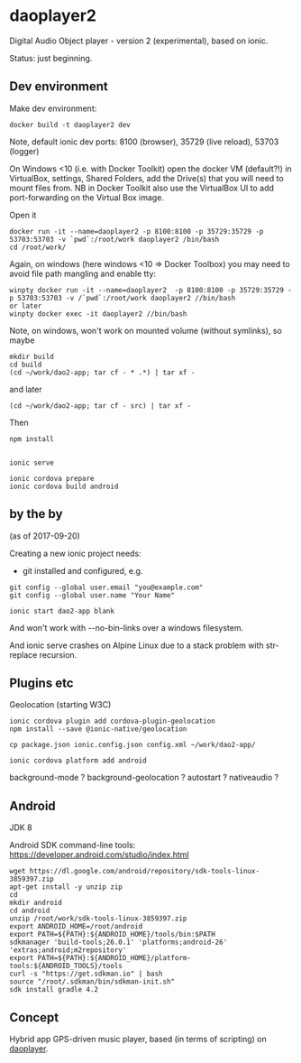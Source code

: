 # daoplayer2

Digital Audio Object player - version 2 (experimental), based on ionic.

Status: just beginning.

## Dev environment

Make dev environment:
```
docker build -t daoplayer2 dev
```

Note, default ionic dev ports: 8100 (browser), 35729 (live reload), 53703 (logger)

On Windows <10 (i.e. with Docker Toolkit) open the docker VM (default?!) in VirtualBox, settings, Shared Folders, add the Drive(s) that you will need to mount files from.
NB in Docker Toolkit also use the VirtualBox UI to add port-forwarding on the Virtual Box image.

Open it
```
docker run -it --name=daoplayer2 -p 8100:8100 -p 35729:35729 -p 53703:53703 -v `pwd`:/root/work daoplayer2 /bin/bash
cd /root/work/
```

Again, on windows (here windows <10 => Docker Toolbox) you may need to avoid file path mangling and enable tty:
```
winpty docker run -it --name=daoplayer2  -p 8100:8100 -p 35729:35729 -p 53703:53703 -v /`pwd`:/root/work daoplayer2 //bin/bash
or later
winpty docker exec -it daoplayer2 //bin/bash
```

Note, on windows, won't work on mounted volume (without symlinks), so maybe
```
mkdir build
cd build
(cd ~/work/dao2-app; tar cf - * .*) | tar xf -
```
and later
```
(cd ~/work/dao2-app; tar cf - src) | tar xf -
```
Then
```
npm install 


ionic serve

ionic cordova prepare
ionic cordova build android
```

## by the by

(as of 2017-09-20)

Creating a new ionic project needs:
- git installed and configured, e.g.
```
git config --global user.email "you@example.com"
git config --global user.name "Your Name"
```
```
ionic start dao2-app blank
```

And won't work with --no-bin-links over a windows filesystem.

And ionic serve crashes on Alpine Linux due to a stack problem with str-replace recursion.

## Plugins etc

Geolocation (starting W3C)
```
ionic cordova plugin add cordova-plugin-geolocation
npm install --save @ionic-native/geolocation

cp package.json ionic.config.json config.xml ~/work/dao2-app/

ionic cordova platform add android

```

background-mode ? 
background-geolocation ?
autostart ?
nativeaudio ?

## Android

JDK 8

Android SDK command-line tools:
https://developer.android.com/studio/index.html
```
wget https://dl.google.com/android/repository/sdk-tools-linux-3859397.zip
apt-get install -y unzip zip
cd
mkdir android
cd android
unzip /root/work/sdk-tools-linux-3859397.zip
export ANDROID_HOME=/root/android
export PATH=${PATH}:${ANDROID_HOME}/tools/bin:$PATH
sdkmanager 'build-tools;26.0.1' 'platforms;android-26' 'extras;android;m2repository'
export PATH=${PATH}:${ANDROID_HOME}/platform-tools:${ANDROID_TOOLS}/tools
curl -s "https://get.sdkman.io" | bash
source "/root/.sdkman/bin/sdkman-init.sh"
sdk install gradle 4.2

```

## Concept

Hybrid app GPS-driven music player, based (in terms of scripting) on [daoplayer](https://github.com/cgreenhalgh/daoplayer).
